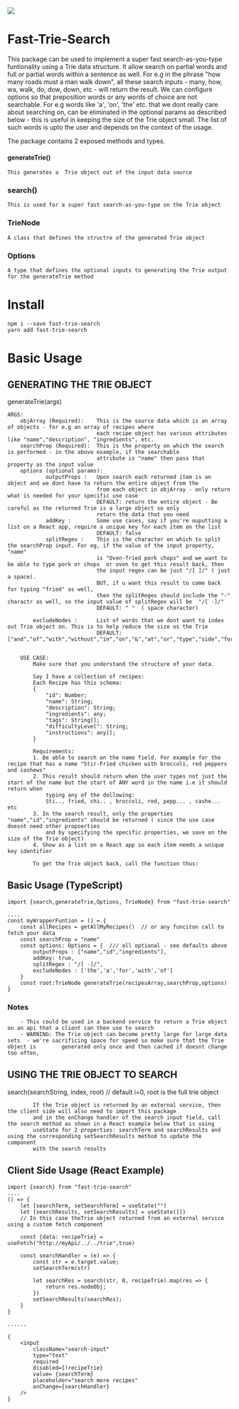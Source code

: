 ![](https://nodei.co/npm/fast-trie-search.png?downloads=True&stars=True)
# Fast-Trie-Search
This  package can be used to implement a super fast search-as-you-type funtionality using  a Trie data structure. It allow search on partial words and full or partial words within a sentence as well. For e.g in the phrase "how many roads must a man walk down", all these search inputs - many, how, wa, walk, do, dow, down, etc - will return the result. We can configure options so that preposition words or any words of choice are not searchable. For e.g words like 'a', 'on', 'the' etc. that we dont really care about searching on, can be eliminated in the optional params as described below - this is useful in keeping the size of the Trie object small. The list of such words is upto the user and depends on the context of the usage. 

The package contains 2 exposed methods and types.
####        generateTrie()  
    This generates a  Trie object out of the input data source
###        search()        
    This is used for a super fast search-as-you-type on the Trie object
###        TrieNode        
    A class that defines the structre of the generated Trie object
###        Options         
    A type that defines the optional inputs to generating the Trie output for the generateTrie method 
    
# Install

```
npm i --save fast-trie-search
yarn add fast-trie-search
```
# Basic Usage    
## GENERATING THE TRIE OBJECT 
generateTrie(args)    

    ARGS:
        objArray (Required):    This is the source data which is an array of objects - for e.g an array of recipes where 
                                each recipe object has various attributes like "name","description", "ingredients", etc.
        searchProp (Required):  This is the property on which the search is performed - in the above example, if the searchable 
                                attribute is "name" then pass that property as the input value
        options (optional params):                                
                outputProps :   Upon search each returned item is an object and we dont have to return the entire object from the
                                from each object in objArray - only return what is needed for your specific use case
                                DEFAULT: return the entire object - Be careful as the returned Trie is a large object so only 
                                return the data that you need
                addKey :        Some use cases, say if you're ouputting a list on a React app, require a unique key for each item on the list
                                DEFAULT: false
                splitRegex :    This is the character on which to split the searchProp input. For eg, if the value of the input property, "name" 
                                is "Oven-fried pork chops" and we want to be able to type pork or chops  or oven to get this result back, then 
                                the input regex can be just "/[ ]/" ( just a space). 
                                BUT, if u want this result to come back for typing "fried" as well, 
                                then the splitRegex should include the "-" charactr as well, so the input value of splitRegex will be  "/[ -]/"
                                DEFAULT: " "  ( space character)
            
            excludeNodes :      List of words that we dont want to index out Trie object on. This is to help reduce the size os the Trie
                                DEFAULT:  ["and","of","with","without","in","on","&","at","or","type","side","form","pre","is","an","into"]


        USE CASE:            
            Make sure that you understand the structure of your data. 
            
            Say I have a collection of recipes:
            Each Recipe has this schema:
            {    
                "id": Number;
                "name": String;
                "description": String;
                "ingredients": any;
                "tags": String[];
                "difficultyLevel": String;                
                "instructions": any[];                
            }

            Requirements:
            1. Be able to search on the name field. For example for the recipe that has a name "Stir-Fried chicken with broccoli, red peppers and cashews"
            2. This result should return when the user types not just the start of the name but the start of ANY word in the name i.e it should return when 
                typing any of the dollowing:
                Sti.., fried, chi.. , broccoli, red, pepp... , cashe... etc
            3. In the search result, only the properties "name","id","ingredients" should be returned ( since the use case doesnt need other propoerties 
                and by specifying the specific properties, we save on the size of the Trie object)
            4. Show as a list on a React app so each item needs a unique key identifier

            To get the Trie object back, call the function thus:
    

## Basic Usage (TypeScript)            
```
import {search,generateTrie,Options, TrieNode} from "fast-trie-search" 
                
.... 
const myWrapperFuntion = () =.{ 
    const allRecipes = getAllMyRecipes()  // or any funciton call to fetch your data
    const searchProp = "name"
    const options: Options = {  /// all optional - see defaults above
        outputProps : ["name","id","ingredients"],
        addKey: true,
        splitRegex : "/[ -]/",
        excludeNodes : ['the','a','for','with','of'] 
    }
    const root:TrieNode generateTrie(recipesArray,searchProp,options)
}
```

### Notes
        - This could be used in a backend service to return a Trie object on an api that a client can then use to search
        - WARNING: The Trie object can become pretty large for large data sets  - we're sacrificing space for speed so make sure that the Trie object is        generated only once and then cached if doesnt change too often, 

## USING THE TRIE OBJECT TO SEARCH 
   search(searchString, index, root) // default i=0, root is the full trie object

            If the Trie object is returned by an external service, then the client side will also need to import this package
            and in the onChange handler of the search input field, call the search method as shown in a React example below that is using 
            useState for 2 properties: searchTerm and searchResults and using the corresponding setSearchResults method to update the component
            with the search results

## Client Side Usage (React Example)             

```
import {search} from "fast-trie-search" 
....
() => {
    let [searchTerm, setSearchTerm] = useState("")
    let [searchResults, setSearchResults] = useState([])
    // In this case theTrie object returned from an external service using a custom fetch component
                    
    const {data: recipeTrie} = useFetch("http://myApi/../../trie",true) 

    const searchHandler = (e) => {
        const str = e.target.value;                    
        setSearchTerm(str)

        let searchRes = search(str, 0, recipeTrie).map(res => {
            return res.nodeObj;
        })
        setSearchResults(searchRes);                    
    }
}

...... 

{ 
    <input  
        className="search-input"
        type="text"
        required
        disabled={!recipeTrie}
        value= {searchTerm}
        placeholder="search more recipes"
        onChange={searchHandler}
    />
}
```

            
